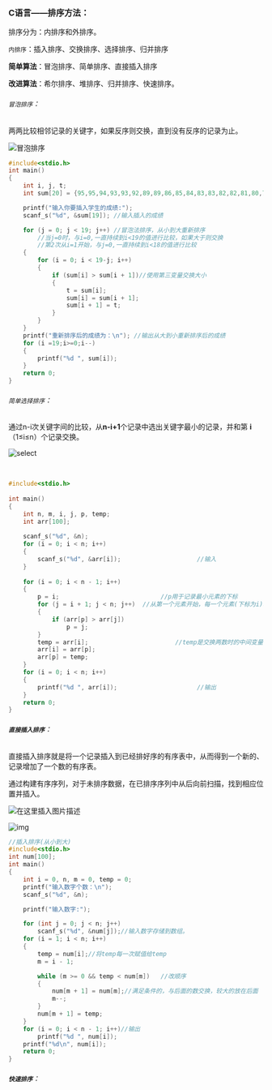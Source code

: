 ### C语言——排序方法：

排序分为：内排序和外排序。

`内排序`：插入排序、交换排序、选择排序、归并排序

**简单算法**：冒泡排序、简单排序、直接插入排序

**改进算法**：希尔排序、堆排序、归并排序、快速排序。





###### `冒泡排序`：

​	两两比较相邻记录的关键字，如果反序则交换，直到没有反序的记录为止。

![冒泡排序](https://img-blog.csdnimg.cn/20210402155752573.gif#pic_center)



```c
#include<stdio.h>
int main()
{
	int i, j, t;
	int sum[20] = {95,95,94,93,93,92,89,89,86,85,84,83,83,82,82,81,80,78,76};

	printf("输入你要插入学生的成绩:");
	scanf_s("%d", &sum[19]); //输入插入的成绩

	for (j = 0; j < 19; j++) //冒泡法排序，从小到大重新排序
        //当j=0时，与i=0,一直持续到i<19的值进行比较，如果大于则交换
        //第2次从i=1开始，与j=0,一直持续到i<18的值进行比较
	{
		for (i = 0; i < 19-j; i++)
		{
			if (sum[i] > sum[i + 1])//使用第三变量交换大小
			{
				t = sum[i];
				sum[i] = sum[i + 1];
				sum[i + 1] = t;
			}
		}
	}
	printf("重新排序后的成绩为：\n"); //输出从大到小重新排序后的成绩
	for (i =19;i>=0;i--)
	{
		printf("%d ", sum[i]);
	}
	return 0;
}

```







###### `简单选择排序`：	

​	通过n-i次关键字间的比较，从**n-i+1**个记录中选出关键字最小的记录，并和第	**i**（1≤i≤n）个记录交换。



![select](https://img-blog.csdnimg.cn/img_convert/a39c02b57f8c91c353f21035922d3493.gif)

​	

```c
#include<stdio.h>
 
int main() 
{
	int n, m, i, j, p, temp;
	int arr[100];
 
	scanf_s("%d", &n);
	for (i = 0; i < n; i++)
    {
		scanf_s("%d", &arr[i]);						//输入 
	}
 
	for (i = 0; i < n - 1; i++)
    {
		p = i;                            //p用于记录最小元素的下标
		for (j = i + 1; j < n; j++)  //从第一个元素开始，每一个元素(下标为i)和后面的元素进行比较，找到剩下元素中最小的那一个
        {      
			if (arr[p] > arr[j])
				p = j;
		}
		temp = arr[i];                        //temp是交换两数时的中间变量
		arr[i] = arr[p];
		arr[p] = temp;
	}
	for (i = 0; i < n; i++) 
    {
		printf("%d ", arr[i]);						//输出 
	}
	return 0;
}
```





###### **`直接插入排序`**：

​	直接插入排序就是将一个记录插入到已经排好序的有序表中，从而得到一个新的、记录增加了一个数的有序表。

​	通过构建有序序列，对于未排序数据，在已排序序列中从后向前扫描，找到相应位置并插入。

![在这里插入图片描述](https://img-blog.csdnimg.cn/20200701163959370.gif)

![img](https://img-blog.csdnimg.cn/4b7dafa386a74908afddc01c71961e89.gif)

```c
//插入排序(从小到大) 
#include<stdio.h>
int num[100];
int main()
{
    int i = 0, n, m = 0, temp = 0;
    printf("输入数字个数：\n");
    scanf_s("%d", &n);

    printf("输入数字:");

    for (int j = 0; j < n; j++)
        scanf_s("%d", &num[j]);//输入数字存储到数组。
    for (i = 1; i < n; i++)
    {
        temp = num[i];//将temp每一次赋值给temp
        m = i - 1;

        while (m >= 0 && temp < num[m])   //改顺序 
        {
            num[m + 1] = num[m];//满足条件的，与后面的数交换，较大的放在后面
            m--;
        }
        num[m + 1] = temp;
    }
    for (i = 0; i < n - 1; i++)//输出
        printf("%d ", num[i]);
    printf("%d\n", num[i]);
    return 0;
}

```



###### **`快速排序`**：